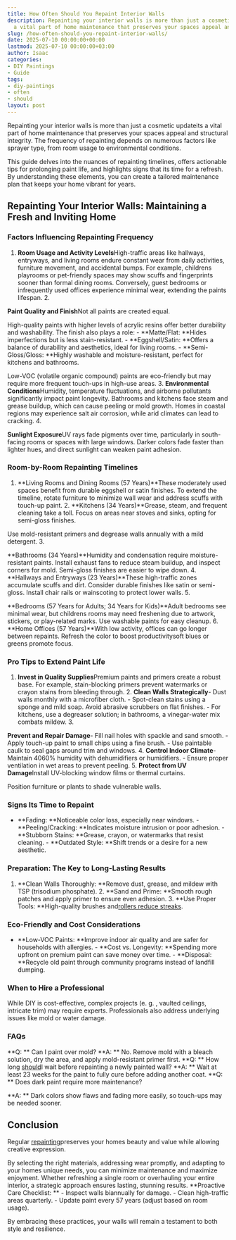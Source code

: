 ```yaml
---
title: How Often Should You Repaint Interior Walls
description: Repainting your interior walls is more than just a cosmetic updateits
  a vital part of home maintenance that preserves your spaces appeal and structural...
slug: /how-often-should-you-repaint-interior-walls/
date: 2025-07-10 00:00:00+00:00
lastmod: 2025-07-10 00:00:00+03:00
author: Isaac
categories:
- DIY Paintings
- Guide
tags:
- diy-paintings
- often
- should
layout: post
---
```

Repainting your interior walls is more than just a cosmetic updateits a vital part of home maintenance that preserves your spaces appeal and structural integrity. The frequency of repainting depends on numerous factors like sprayer type, from room usage to environmental conditions.

This guide delves into the nuances of repainting timelines, offers actionable tips for prolonging paint life, and highlights signs that its time for a refresh. By understanding these elements, you can create a tailored maintenance plan that keeps your home vibrant for years.

##  **Repainting Your Interior Walls: Maintaining a Fresh and Inviting Home**

###  **Factors Influencing Repainting Frequency**

1. **Room Usage and Activity Levels**High-traffic areas like hallways, entryways, and living rooms endure constant wear from daily activities, furniture movement, and accidental bumps. For example, childrens playrooms or pet-friendly spaces may show scuffs and fingerprints sooner than formal dining rooms. Conversely, guest bedrooms or infrequently used offices experience minimal wear, extending the paints lifespan. 2.

**Paint Quality and Finish**Not all paints are created equal.

High-quality paints with higher levels of acrylic resins offer better durability and washability. The finish also plays a role: - **Matte/Flat: **Hides imperfections but is less stain-resistant. - **Eggshell/Satin: **Offers a balance of durability and aesthetics, ideal for living rooms. - **Semi-Gloss/Gloss: **Highly washable and moisture-resistant, perfect for kitchens and bathrooms.

Low-VOC (volatile organic compound) paints are eco-friendly but may require more frequent touch-ups in high-use areas. 3. **Environmental Conditions**Humidity, temperature fluctuations, and airborne pollutants significantly impact paint longevity. Bathrooms and kitchens face steam and grease buildup, which can cause peeling or mold growth. Homes in coastal regions may experience salt air corrosion, while arid climates can lead to cracking. 4.

**Sunlight Exposure**UV rays fade pigments over time, particularly in south-facing rooms or spaces with large windows. Darker colors fade faster than lighter hues, and direct sunlight can weaken paint adhesion.

###  **Room-by-Room Repainting Timelines**

1. **Living Rooms and Dining Rooms (57 Years)**These moderately used spaces benefit from durable eggshell or satin finishes. To extend the timeline, rotate furniture to minimize wall wear and address scuffs with touch-up paint. 2. **Kitchens (34 Years)**Grease, steam, and frequent cleaning take a toll. Focus on areas near stoves and sinks, opting for semi-gloss finishes.

Use mold-resistant primers and degrease walls annually with a mild detergent. 3.

**Bathrooms (34 Years)**Humidity and condensation require moisture-resistant paints. Install exhaust fans to reduce steam buildup, and inspect corners for mold. Semi-gloss finishes are easier to wipe down. 4. **Hallways and Entryways (23 Years)**These high-traffic zones accumulate scuffs and dirt. Consider durable finishes like satin or semi-gloss. Install chair rails or wainscoting to protect lower walls. 5.

**Bedrooms (57 Years for Adults; 34 Years for Kids)**Adult bedrooms see minimal wear, but childrens rooms may need freshening due to artwork, stickers, or play-related marks. Use washable paints for easy cleanup. 6. **Home Offices (57 Years)**With low activity, offices can go longer between repaints. Refresh the color to boost productivitysoft blues or greens promote focus.

###  **Pro Tips to Extend Paint Life**

1. **Invest in Quality Supplies**Premium paints and primers create a robust base. For example, stain-blocking primers prevent watermarks or crayon stains from bleeding through. 2. **Clean Walls Strategically**- Dust walls monthly with a microfiber cloth. - Spot-clean stains using a sponge and mild soap. Avoid abrasive scrubbers on flat finishes. - For kitchens, use a degreaser solution; in bathrooms, a vinegar-water mix combats mildew. 3.

**Prevent and Repair Damage**- Fill nail holes with spackle and sand smooth. - Apply touch-up paint to small chips using a fine brush. - Use paintable caulk to seal gaps around trim and windows. 4. **Control Indoor Climate**- Maintain 4060% humidity with dehumidifiers or humidifiers. - Ensure proper ventilation in wet areas to prevent peeling. 5. **Protect from UV Damage**Install UV-blocking window films or thermal curtains.

Position furniture or plants to shade vulnerable walls.

###  **Signs Its Time to Repaint**

- **Fading: **Noticeable color loss, especially near windows. - **Peeling/Cracking: **Indicates moisture intrusion or poor adhesion. - **Stubborn Stains: **Grease, crayon, or watermarks that resist cleaning. - **Outdated Style: **Shift trends or a desire for a new aesthetic.

###  **Preparation: The Key to Long-Lasting Results**

1. **Clean Walls Thoroughly: **Remove dust, grease, and mildew with TSP (trisodium phosphate). 2. **Sand and Prime: **Smooth rough patches and apply primer to ensure even adhesion. 3. **Use Proper Tools: **High-quality brushes and[rollers reduce streaks](https://pestpolicy.com/best-paint-roller-cover-for-interior-walls/).

###  **Eco-Friendly and Cost Considerations**

- **Low-VOC Paints: **Improve indoor air quality and are safer for households with allergies. - **Cost vs. Longevity: **Spending more upfront on premium paint can save money over time. - **Disposal: **Recycle old paint through community programs instead of landfill dumping.

###  **When to Hire a Professional**

While DIY is cost-effective, complex projects (e. g. , vaulted ceilings, intricate trim) may require experts. Professionals also address underlying issues like mold or water damage.

###  **FAQs**

**Q: ** Can I paint over mold? **A: ** No. Remove mold with a bleach solution, dry the area, and apply mold-resistant primer first. **Q: ** How long [should](https://pestpolicy.com/how-often-should-you-paint-your-house-exterior/)I wait before repainting a newly painted wall? **A: ** Wait at least 23 weeks for the paint to fully cure before adding another coat. **Q: ** Does dark paint require more maintenance?

**A: ** Dark colors show flaws and fading more easily, so touch-ups may be needed sooner.

##  **Conclusion**

Regular [repainting](https://pestpolicy.com/best-paint-sprayer-for-interior-walls/)preserves your homes beauty and value while allowing creative expression.

By selecting the right materials, addressing wear promptly, and adapting to your homes unique needs, you can minimize maintenance and maximize enjoyment. Whether refreshing a single room or overhauling your entire interior, a strategic approach ensures lasting, stunning results. **Proactive Care Checklist: ** - Inspect walls biannually for damage. - Clean high-traffic areas quarterly. - Update paint every 57 years (adjust based on room usage).

By embracing these practices, your walls will remain a testament to both style and resilience.
